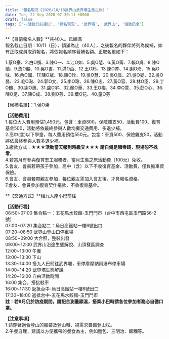```yaml
---
title: '報名現況《2020/10/18武界山武界壩生態之旅》'
date: Tue, 22 Sep 2020 07:30:11 +0000
draft: false
tags: ['--活動行前通知', '報名現況', '武界壩', '武界山', '活動訊息']
---
```


**【目前報名人數】**共40人。已額滿  
報名截止日期：10/11（日），額滿為止（40人），之後報名的夥伴將列為候補，如有正取成員取消報名，將依報名順序替補名額。正取名單如下：

1.蔡O豪、2.白O禎、3.陳O一、4.江O如、5.吳O慧、6.黃O菁、7.賴O貞、8.陳O蘭、9.詹O翽、10.吳O書、11.洪O茵、12.王O羚、13.陳O育、14.謝O玲、15.吳O味、16.余O國、17.陳O斌、18.陳O珍、19.吳O慧、20.吳O辰、21.吳O晏、22.吳O昌、23.毛O洵、24.郭O文、25.李O玲、26.陳O忠、27.黃O容、28.林O臣、29.丁O鶴、30.謝O惠、31.盧O宇、32.顏O華、33.王O梅、34.李O萱、35.彭O心、36.陳O足、37.陳O成、38.劉O芬、39.葉O花、40.童O芬

【候補名單】：1.侯O溱

**【活動費用】**  
1.每位大人費用預估1,450元。包含：車資800，保險雜支50，活動費100、復育基金500，活動將依最終參與人數均攤交通費用、多退少補。  
2.高中(含)以下學童，每人費用預估550元。包含：車資500、保險雜支50，活動將依最終參與人數多退少補。  
3.繳款方式：**★★★活動當天報到時繳交★★★ 請自備足額零錢，現場恕不找零**。  
4.若當月有參與復育志工服務者，當月生態之旅活動費（100元）免收。  
5.會友、會員若帶孩子參加，高中（含）以下不收復育基金、活動費，僅負擔車資保險。  
6.會友、會員若帶親友參加，每位親友需加入會友後，才具報名資格。  
7.會友、會員參加復育契作捐款，不收復育基金。

**【交通方式】**租九人座小巴前往

**【活動行程】**  
06:50~07:00 集合點一：五花馬水餃館-玉門門市（台中市西屯區玉門路56-2號）  
07:00~07:20 集合點二：烏日高鐵站一樓6號出口  
07:20~08:50 武界山登山口停車場  
08:50~09:00 大合照，整裝出發  
09:00~12:00 武界山沿途生態解說、山頂樣區調查  
12:00~13:00 午餐  
13:00~13:30 下山  
13:30~14:00 搭九人巴前往武界壩，車停摩摩納爾瀑布停車場  
14:00~14:20 武界壩生態解說  
14:20~16:00 自由活動時間  
16:00 集合，搭接駁車  
16:00~17:30 返抵台中-烏日高鐵站一樓6號出口  
17:30~18:00 返抵台中-五花馬水餃館-玉門門市  
**註：若9月仍於防疫期間，請配合測量額溫，搭乘小巴時請各位參加者務必自備口罩。**

**【注意事項】**  
1.請穿著適合登山的服裝及登山鞋、視需求自備登山杖。  
2.午餐自理，建議以方便攜帶的餐食為主，例如麵包、三明治、飯糰等。